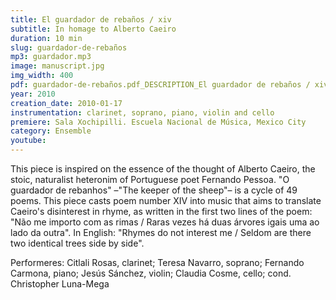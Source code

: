 ```yaml
---
title: El guardador de rebaños / xiv
subtitle: In homage to Alberto Caeiro
duration: 10 min
slug: guardador-de-rebaños
mp3: guardador.mp3
image: manuscript.jpg
img_width: 400
pdf: guardador-de-rebaños.pdf_DESCRIPTION_El guardador de rebaños / xiv (score)
year: 2010
creation_date: 2010-01-17
instrumentation: clarinet, soprano, piano, violin and cello
premiere: Sala Xochipilli. Escuela Nacional de Música, Mexico City
category: Ensemble
youtube:
---
```


This piece is inspired on the essence of the thought of Alberto Caeiro, the stoic, naturalist heteronim of Portuguese poet Fernando Pessoa. "O guardador de rebanhos" –"The keeper of the sheep"– is a cycle of 49 poems. This piece casts poem number XIV into music that aims to translate Caeiro's disinterest in rhyme, as written in the first two lines of the poem: "Não me importo com as rimas / Raras vezes há duas árvores igais uma ao lado da outra". In English: "Rhymes do not interest me / Seldom are there two identical trees side by side". 

Performeres: Citlali Rosas, clarinet; Teresa Navarro, soprano; Fernando Carmona, piano; Jesús Sánchez, violin; Claudia Cosme, cello; cond. Christopher Luna-Mega